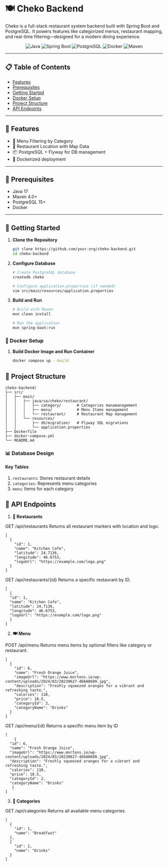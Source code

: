 # 🍽️ Cheko Backend

Cheko is a full-stack restaurant system backend built with Spring Boot and PostgreSQL. It powers features like categorized menus, restaurant mapping, and real-time filtering—designed for a modern dining experience.

<div align="center">

![Java](https://img.shields.io/badge/Java-17-orange?style=for-the-badge&logo=java)
![Spring Boot](https://img.shields.io/badge/Spring_Boot-3.3.10-brightgreen?style=for-the-badge&logo=spring-boot)
![PostgreSQL](https://img.shields.io/badge/PostgreSQL-Latest-blue?style=for-the-badge&logo=postgresql)
![Docker](https://img.shields.io/badge/Docker-Ready-blue?style=for-the-badge&logo=docker)
![Maven](https://img.shields.io/badge/Maven-4.0-red?style=for-the-badge&logo=apachemaven)

</div>

---

## 📋 Table of Contents

- [Features](#-features)
- [Prerequisites](#-prerequisites)
- [Getting Started](#-getting-started)
- [Docker Setup](#-docker-setup)
- [Project Structure](#-project-structure)
- [API Endpoints](#-api-endpoints)

---

## 🚀 Features

- 🧾 Menu Filtering by Category
- 📍 Restaurant Location with Map Data
- 📦 PostgreSQL + Flyway for DB management
- 🐳 Dockerized deployment

---

## 📝 Prerequisites

- Java 17
- Maven 4.0+
- PostgreSQL 15+
- Docker

---

## 🚦 Getting Started

1. **Clone the Repository**
   ```bash
   git clone https://github.com/your-org/cheko-backend.git
   cd cheko-backend
   ```

2. **Configure Database**
   ```bash
   # Create PostgreSQL database
   createdb cheko
   
   # Configure application.properties (if needed)
   vim src/main/resources/application.properties
   ```
3. **Build and Run**
   ```bash
   # Build with Maven
   mvn clean install
   
   # Run the application
   mvn spring-boot:run
   ```

### 🔌 Docker Setup
 
1. **Build Docker Image and Run Container**
   ```bash
   docker compose up --build
   ```

## 📁 Project Structure

```
cheko-backend/
├── src/
│   ├── main/
│   │   ├── java/sa/cheko/restaurant/
│   │   │   ├── category/       # Categories manamanagement
│   │   │   ├── menu/           # Menu Items management
│   │   │   └── restaurant/     # Restaurant Map management
│   │   └── resources/
│   │       ├── db/migration/   # Flyway SQL migrations
│   │       └── application.properties
├── Dockerfile
├── docker-compose.yml
└── README.md
```

### 📊 Database Design

#### Key Tables

1. `restaurants`: Stores restaurant details
2. `categories`: Represents menu categories
3. `menu`: Items for each category

## 🔌 API Endpoints

1. **📍 Restaurants**

GET /api/restaurants
Returns all restaurant markers with location and logo.

```
[
  {
    "id": 1,
    "name": "Kitchen Cafe",
    "latitude": 24.7136,
    "longitude": 46.6753,
    "logoUrl": "https://example.com/logo.png"
  }
]
```

GET /api/restaurants/{id}
Returns a specific restaurant by ID.

```
[
  {
  "id": 1,
  "name": "Kitchen Cafe",
  "latitude": 24.7136,
  "longitude": 46.6753,
  "logoUrl": "https://example.com/logo.png"
  }
]
```

2. **🍽️ Menu**

POST /api/menu
Returns menu items by optional filters like category or restaurant.

```
[
  {
    "id": 6,
    "name": "Fresh Orange Juice",
    "imageUrl": "https://www.mortons.ie/wp-content/uploads/2024/03/20230627-4E6A0689.jpg",
    "description": "Freshly squeezed oranges for a vibrant and refreshing taste.",
    "calories": 110,
    "price": 18.5,
    "categoryId": 2,
    "categoryName": "Drinks"
  }
]
```

GET /api/menu/{id}
Returns a specific menu item by ID

```
[
    {
  "id": 6,
  "name": "Fresh Orange Juice",
  "imageUrl": "https://www.mortons.ie/wp-content/uploads/2024/03/20230627-4E6A0689.jpg",
  "description": "Freshly squeezed oranges for a vibrant and refreshing taste.",
  "calories": 110,
  "price": 18.5,
  "categoryId": 2,
  "categoryName": "Drinks"
   }
]
```

3. **📂 Categories**

GET /api/categories
Returns all available menu categories.

```
[
  {
    "id": 1,
    "name": "Breakfast"
  },
  {
    "id": 2,
    "name": "Drinks"
  }
]
```


